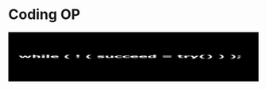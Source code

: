 # Coding OP
<img height=100 width=700 src="https://github.com/AkankshaGaonkar/100-DaysOfCoding/blob/main/download.png">

